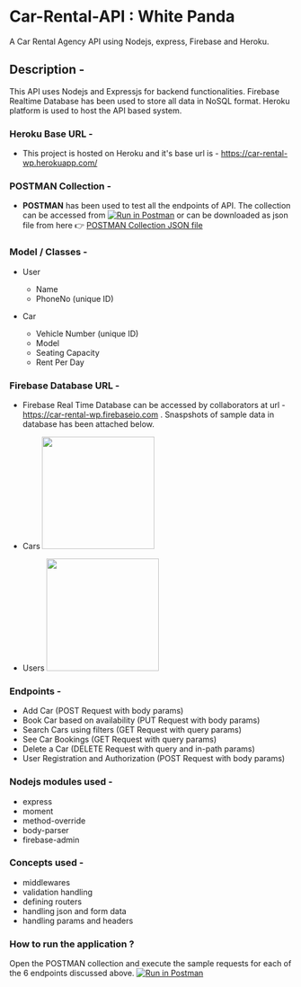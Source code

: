 # Car-Rental-API : White Panda
A Car Rental Agency API using Nodejs, express, Firebase and Heroku.

## Description - 
This API uses Nodejs and Expressjs for backend functionalities. Firebase Realtime Database has been used to store all data in NoSQL format. Heroku platform is used to host the API based system. 

### Heroku Base URL -
  - This project is hosted on Heroku and it's base url is - https://car-rental-wp.herokuapp.com/
  
### POSTMAN Collection -
  -  **POSTMAN** has been used to test all the endpoints of API. The collection can be accessed from  [![Run in Postman](https://run.pstmn.io/button.svg)](https://app.getpostman.com/run-collection/01df9583b863a5c395a4) or can be downloaded as json file from here 👉 [POSTMAN Collection JSON file](https://github.com/suvamjain/car-rental-wp/blob/master/postman%20collection/Car%20Rental%20Agency%20-%20Suvam%20Jain%20-%20White%20Panda%20.postman_collection.json)

### Model / Classes -

  - User 
    - Name
    - PhoneNo (unique ID)
    
  - Car
    - Vehicle Number (unique ID)
    - Model
    - Seating Capacity
    - Rent Per Day
 
 ### Firebase Database URL -
  - Firebase Real Time Database can be accessed by collaborators at url - https://car-rental-wp.firebaseio.com . Snaspshots of sample data in database has been attached below.
  
  - Cars <img height="200" src="https://github.com/suvamjain/car-rental-wp/blob/master/Firebase%20db%20samples/Cars%20Model.png">

  - Users <img height="200" src="https://github.com/suvamjain/car-rental-wp/blob/master/Firebase%20db%20samples/Users%20Model.png">
  
### Endpoints -
  - Add Car (POST Request with body params)
  - Book Car based on availability (PUT Request with body params)
  - Search Cars using filters (GET Request with query params)
  - See Car Bookings (GET Request with query params)
  - Delete a Car (DELETE Request with query and in-path params)
  - User Registration and Authorization (POST Request with body params)

### Nodejs modules used - 
  - express
  - moment
  - method-override
  - body-parser
  - firebase-admin
  
### Concepts used - 
  - middlewares
  - validation handling
  - defining routers 
  - handling json and form data
  - handling params and headers
  
### How to run the application ?
  Open the POSTMAN collection and execute the sample requests for each of the 6 endpoints discussed above. [![Run in Postman](https://run.pstmn.io/button.svg)](https://app.getpostman.com/run-collection/01df9583b863a5c395a4)

